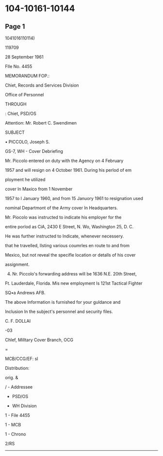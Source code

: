 # 104-10161-10144

## Page 1

1041016110114)

119709

28 September 1961

FIle No. 4455

MEMORANDUM FOP.:

Chiet, Records and Services Division

Office of Personnel

THROUGH

: Chiet, PSD/OS

Attention: Mr. Robert C. Swendimen

SUBJECT

• PICCOLO, Joseph S.

GS-7, WH - Cover Debriefing

Mr. Piccolo entered on duty with the Agency on 4 February

1957 and will resign on 4 October 1961. During his perlod of em

ployment he utilized

cover In Maxico from 1 November

1957 to I January 1960, and from 15 Januory 1961 to resignation used

nominal Departmont of the Army cover In Headquarters.

Mr. Piocolo was instructed to indicate his employer for the

entire porlod as CiA, 2430 E Street, N. Wo, Washington 25, D. C.

He was further instructed to Indicate, whenever necessery.

that he travelled, Ilsting various coumrles en route to and from

Mexico, but not reveal the specifle location or detalls of his cover

assignment.

4. Nr. Piccolo's forwarding address will be 1636 N.E. 20th Street,

Ft. Lauderdale, Florida. Mis new employment Is 121st Tactical Fighter

SQ•a Andrews AFB.

The above Information is furnished for your guldance and

Inclusion In the subject's personnel and security files.

C. F. DOLLAI

-03

Chlef, Milltary Cover Branch, OCG

=

MCB/CCG/EF: sl

Distribution:

orig. &

/ - Addressee

- PSD/OS

- WH Division

1 - File 4455

1 - MCB

1 - Chrono

2/RS

---

